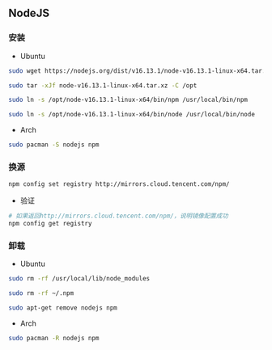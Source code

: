 <!--
 * @Description: 
 * @Version: 1.0
 * @Author: DaLao
 * @Email: dalao_li@163.com
 * @Date: 2021-12-08 00:03:57
 * @LastEditors: DaLao
 * @LastEditTime: 2022-03-18 22:14:52
-->

## NodeJS


### 安装

- Ubuntu

```sh
sudo wget https://nodejs.org/dist/v16.13.1/node-v16.13.1-linux-x64.tar.xz

sudo tar -xJf node-v16.13.1-linux-x64.tar.xz -C /opt

sudo ln -s /opt/node-v16.13.1-linux-x64/bin/npm /usr/local/bin/npm

sudo ln -s /opt/node-v16.13.1-linux-x64/bin/node /usr/local/bin/node
```

- Arch

```sh
sudo pacman -S nodejs npm
```


### 换源

```sh
npm config set registry http://mirrors.cloud.tencent.com/npm/
```

- 验证

```sh
# 如果返回http://mirrors.cloud.tencent.com/npm/，说明镜像配置成功
npm config get registry
```


### 卸载

- Ubuntu

```sh
sudo rm -rf /usr/local/lib/node_modules

sudo rm -rf ~/.npm

sudo apt-get remove nodejs npm
```

- Arch

```sh
sudo pacman -R nodejs npm
```